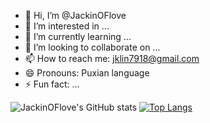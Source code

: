 - 👋 Hi, I’m @JackinOFlove
- 👀 I’m interested in ...
- 🌱 I’m currently learning ...
- 💞️ I’m looking to collaborate on ...
- 📫 How to reach me: jklin7918@gmail.com
- 😄 Pronouns: Puxian language 
- ⚡ Fun fact: ...

<!---
JackinOFlove/JackinOFlove is a ✨ special ✨ repository because its `README.md` (this file) appears on your GitHub profile.
You can click the Preview link to take a look at your changes.
--->
![JackinOFlove's GitHub stats](https://github-readme-stats.vercel.app/api?username=JackinOFlove&show_icons=true&theme=tokyonight&count_private=true)
[![Top Langs](https://github-readme-stats.vercel.app/api/top-langs/?username=JackinOFlove&layout=compact)](https://github.com/JackinOFlove/github-readme-stats)   
